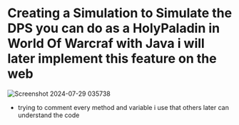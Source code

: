 # Creating a Simulation to Simulate the DPS you can do as a HolyPaladin in World Of Warcraf with Java i will later implement this feature on the web

![Screenshot 2024-07-29 035738](https://github.com/user-attachments/assets/8d744f2e-7fd7-4fe8-997e-036dadf30910)

- trying to comment every method and variable i use that others later can understand the code
